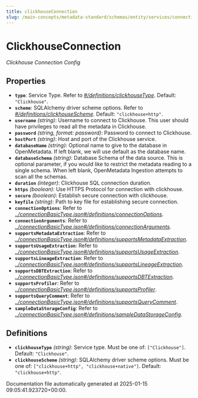 ```yaml
---
title: clickhouseConnection
slug: /main-concepts/metadata-standard/schemas/entity/services/connections/database/clickhouseconnection
---
```


# ClickhouseConnection

*Clickhouse Connection Config*

## Properties

- **`type`**: Service Type. Refer to *[#/definitions/clickhouseType](#definitions/clickhouseType)*. Default: `"Clickhouse"`.
- **`scheme`**: SQLAlchemy driver scheme options. Refer to *[#/definitions/clickhouseScheme](#definitions/clickhouseScheme)*. Default: `"clickhouse+http"`.
- **`username`** *(string)*: Username to connect to Clickhouse. This user should have privileges to read all the metadata in Clickhouse.
- **`password`** *(string, format: password)*: Password to connect to Clickhouse.
- **`hostPort`** *(string)*: Host and port of the Clickhouse service.
- **`databaseName`** *(string)*: Optional name to give to the database in OpenMetadata. If left blank, we will use default as the database name.
- **`databaseSchema`** *(string)*: Database Schema of the data source. This is optional parameter, if you would like to restrict the metadata reading to a single schema. When left blank, OpenMetadata Ingestion attempts to scan all the schemas.
- **`duration`** *(integer)*: Clickhouse SQL connection duration.
- **`https`** *(boolean)*: Use HTTPS Protocol for connection with clickhouse.
- **`secure`** *(boolean)*: Establish secure connection with clickhouse.
- **`keyfile`** *(string)*: Path to key file for establishing secure connection.
- **`connectionOptions`**: Refer to *[../connectionBasicType.json#/definitions/connectionOptions](#/connectionBasicType.json#/definitions/connectionOptions)*.
- **`connectionArguments`**: Refer to *[../connectionBasicType.json#/definitions/connectionArguments](#/connectionBasicType.json#/definitions/connectionArguments)*.
- **`supportsMetadataExtraction`**: Refer to *[../connectionBasicType.json#/definitions/supportsMetadataExtraction](#/connectionBasicType.json#/definitions/supportsMetadataExtraction)*.
- **`supportsUsageExtraction`**: Refer to *[../connectionBasicType.json#/definitions/supportsUsageExtraction](#/connectionBasicType.json#/definitions/supportsUsageExtraction)*.
- **`supportsLineageExtraction`**: Refer to *[../connectionBasicType.json#/definitions/supportsLineageExtraction](#/connectionBasicType.json#/definitions/supportsLineageExtraction)*.
- **`supportsDBTExtraction`**: Refer to *[../connectionBasicType.json#/definitions/supportsDBTExtraction](#/connectionBasicType.json#/definitions/supportsDBTExtraction)*.
- **`supportsProfiler`**: Refer to *[../connectionBasicType.json#/definitions/supportsProfiler](#/connectionBasicType.json#/definitions/supportsProfiler)*.
- **`supportsQueryComment`**: Refer to *[../connectionBasicType.json#/definitions/supportsQueryComment](#/connectionBasicType.json#/definitions/supportsQueryComment)*.
- **`sampleDataStorageConfig`**: Refer to *[../connectionBasicType.json#/definitions/sampleDataStorageConfig](#/connectionBasicType.json#/definitions/sampleDataStorageConfig)*.
## Definitions

- **`clickhouseType`** *(string)*: Service type. Must be one of: `["Clickhouse"]`. Default: `"Clickhouse"`.
- **`clickhouseScheme`** *(string)*: SQLAlchemy driver scheme options. Must be one of: `["clickhouse+http", "clickhouse+native"]`. Default: `"clickhouse+http"`.


Documentation file automatically generated at 2025-01-15 09:05:41.923720+00:00.
